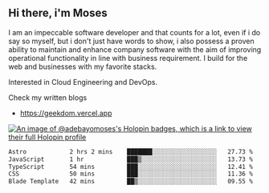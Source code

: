 ## Hi there, i'm Moses

I am an impeccable software developer and that counts for a lot, even if i do say so myself, but i don't just have words to show, i also possess a proven ability to maintain and enhance company software with the aim of improving operational functionality in line with business requirement. I build for the web and businesses with my favorite stacks.

Interested in Cloud Engineering and DevOps.

Check my written blogs
- https://geekdom.vercel.app

[![An image of @adebayomoses's Holopin badges, which is a link to view their full Holopin profile](https://holopin.me/adebayomoses)](https://holopin.io/@adebayomoses)

<!--START_SECTION:waka-->

```txt
Astro            2 hrs 2 mins    ███████░░░░░░░░░░░░░░░░░░   27.73 %
JavaScript       1 hr            ███▒░░░░░░░░░░░░░░░░░░░░░   13.73 %
TypeScript       54 mins         ███░░░░░░░░░░░░░░░░░░░░░░   12.41 %
CSS              50 mins         ███░░░░░░░░░░░░░░░░░░░░░░   11.36 %
Blade Template   42 mins         ██▒░░░░░░░░░░░░░░░░░░░░░░   09.55 %
```

<!--END_SECTION:waka-->
